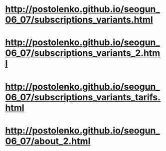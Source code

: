 # http://postolenko.github.io/seogun_06_07/subscriptions_variants.html
# http://postolenko.github.io/seogun_06_07/subscriptions_variants_2.html
# http://postolenko.github.io/seogun_06_07/subscriptions_variants_tarifs.html
# http://postolenko.github.io/seogun_06_07/about_2.html